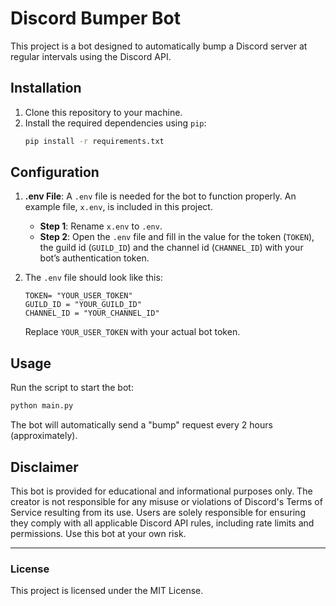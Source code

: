 # Discord Bumper Bot

This project is a bot designed to automatically bump a Discord server at regular intervals using the Discord API.

## Installation

1. Clone this repository to your machine.
2. Install the required dependencies using `pip`:
   ```bash
   pip install -r requirements.txt
   ```

## Configuration

1. **.env File**: A `.env` file is needed for the bot to function properly. An example file, `x.env`, is included in this project.
   
   - **Step 1**: Rename `x.env` to `.env`.
   - **Step 2**: Open the `.env` file and fill in the value for the token (`TOKEN`), the guild id (`GUILD_ID`) and the channel id (`CHANNEL_ID`) with your bot’s authentication token.

2. The `.env` file should look like this:
   ```plaintext
   TOKEN= "YOUR_USER_TOKEN"
   GUILD_ID = "YOUR_GUILD_ID"
   CHANNEL_ID = "YOUR_CHANNEL_ID"
   ```

   Replace `YOUR_USER_TOKEN` with your actual bot token.

## Usage

Run the script to start the bot:
```bash
python main.py
```

The bot will automatically send a "bump" request every 2 hours (approximately).

## Disclaimer

This bot is provided for educational and informational purposes only. The creator is not responsible for any misuse or violations of Discord's Terms of Service resulting from its use. Users are solely responsible for ensuring they comply with all applicable Discord API rules, including rate limits and permissions. Use this bot at your own risk.

---

### License

This project is licensed under the MIT License.
